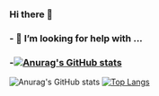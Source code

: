 ### Hi there 👋

### - 🤔 I’m looking for help with ...

### -[![Anurag's GitHub stats](https://github-readme-stats.vercel.app/api?username=hoontops)](https://github.com/anuraghazra/github-readme-stats)
![Anurag's GitHub stats](https://github-readme-stats.vercel.app/api?username=hoontops&show_icons=true&theme=buefy)
[![Top Langs](https://github-readme-stats.vercel.app/api/top-langs/?username=anuraghazra&langs_count=8)](https://github.com/anuraghazra/github-readme-stats)


<!--
**hoontops/hoontops** is a ✨ _special_ ✨ repository because its `README.md` (this file) appears on your GitHub profile.

Here are some ideas to get you started:

- 🔭 I’m currently working on ...
- 🌱 I’m currently learning ...
- 👯 I’m looking to collaborate on ...
- 🤔 I’m looking for help with ...
- 💬 Ask me about ...
- 📫 How to reach me: ...
- 😄 Pronouns: ...
- ⚡ Fun fact: ...
-->
